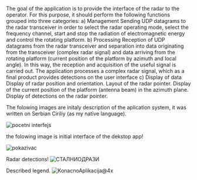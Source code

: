 The goal of the application is to provide the interface of the radar to the operator. For this purpose, it should perform the following functions grouped into three categories:
a) Management
Sending UDP datagrams to the radar transceiver in order to select the radar operating mode, select the frequency channel, start and stop the radiation of electromagnetic energy and control the rotating platform.
b) Processing
Reception of UDP datagrams from the radar transceiver and separation into data originating from the transceiver (complex radar signal) and data arriving from the rotating platform (current position of the platform by azimuth and local angle). In this way, the reception and acquisition of the useful signal is carried out. The application processes a complex radar signal, which as a final product provides detections on the user interface
c) Display of data
Display of radar position and orientation. Layout of the radar pointer. Display of the current position of the platform (antenna beam) in the azimuth plane. Display of detections on the radar pointer.

The folowing images are initaly description of the aplication system, it was written on Serbian Ciriliy (as my native language).

![pocetni interfejs](https://github.com/marko1997221/DidacticRadar/assets/61901835/cc48e58b-5e7e-4729-874a-42abaeb1e3cc)

the folowing image is initial interface of the dekstop app!

![pokazivac](https://github.com/marko1997221/DidacticRadar/assets/61901835/6e428208-964f-4693-9737-569e85146faf)

Radar detections! 
![СТАЛНИОДРАЗИ](https://github.com/marko1997221/DidacticRadar/assets/61901835/b87899bc-e79a-4f76-ac9e-c9a83820188c)

Described legend.
![KonacnoAplikacija@4x](https://github.com/marko1997221/DidacticRadar/assets/61901835/ff552f3f-d408-42bd-8ce9-403996322d89)

